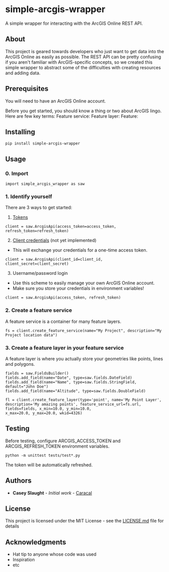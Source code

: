 # simple-arcgis-wrapper

A simple wrapper for interacting with the ArcGIS Online REST API.

## About

This project is geared towards developers who just want to get data into the ArcGIS Online as easily as possible. The REST API can be pretty confusing if you aren't familiar with ArcGIS-specific concepts, so we created this simple wrapper to abstract some of the difficulties with creating resources and adding data.

## Prerequisites

You will need to have an ArcGIS Online account.

Before you get started, you should know a thing or two about ArcGIS lingo.
Here are few key terms:
Feature service:
Feature layer:
Feature:

## Installing

```
pip install simple-arcgis-wrapper
```

## Usage

### 0. Import
```
import simple_arcgis_wrapper as saw
```

### 1. Identify yourself
There are 3 ways to get started:

1. [Tokens](https://developers.arcgis.com/documentation/core-concepts/security-and-authentication/server-based-user-logins/)

```
client = saw.ArcgisApi(access_token=access_token, refresh_token=refresh_token)
```

2. [Client credentials](https://developers.arcgis.com/labs/rest/get-an-access-token/) (not yet implemented)

- This will exchange your credentials for a one-time access token.

```
client = saw.ArcgisApi(client_id=client_id, client_secret=client_secret)
```

3. Username/password login
- Use this scheme to easily manage your own ArcGIS Online account.
- Make sure you store your credentials in environment variables!


```
client = saw.ArcgisApi(access_token, refresh_token)
```

### 2. Create a feature service

A feature service is a container for many feature layers.

```
fs = client.create_feature_service(name="My Project", description="My Project location data")
```

### 3. Create a feature layer in your feature service

A feature layer is where you actually store your geometries like points, lines and polygons.

```
fields = saw.FieldsBuilder()
fields.add_field(name="Date", type=saw.fields.DateField)
fields.add_field(name="Name", type=saw.fields.StringField, default="John Doe")
fields.add_field(name="Altitude", type=saw.fields.DoubleField)

fl = client.create_feature_layer(type='point', name='My Point Layer', description='My amazing points', feature_service_url=fs.url, fields=fields, x_min=10.0, y_min=10.0, 
x_max=20.0, y_max=20.0, wkid=4326)
```


## Testing

Before testing, configure ARCGIS_ACCESS_TOKEN and ARCGIS_REFRESH_TOKEN environment variables.

```
python -m unittest tests/test*.py
```

The token will be automatically refreshed.

## Authors

* **Casey Slaught** - *Initial work* - [Caracal](https://github.com/caracal-cloud)

## License

This project is licensed under the MIT License - see the [LICENSE.md](LICENSE.md) file for details

## Acknowledgments

* Hat tip to anyone whose code was used
* Inspiration
* etc
